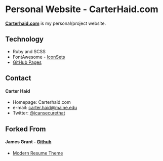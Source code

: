 # Personal Website - CarterHaid.com

[**Carterhaid.com**](http://carterhaid.com) is my personal/project website.

## Technology
* Ruby and SCSS
* FontAwesome - [IconSets](https://fontawesome.com/icons?d=gallery&p=2)
* [GitHub Pages](http://pages.github.com/)

## Contact
#### Carter Haid
* Homepage: Carterhaid.com
* e-mail: carter.haid@maine.edu
* Twitter: [@icansecurethat](https://twitter.com/icansecurethat "icansecurethat on twitter")

## Forked From 
#### James Grant - [Github](https://github.com/sproogen)
* [Modern Resume Theme](https://github.com/sproogen/modern-resume-theme)
